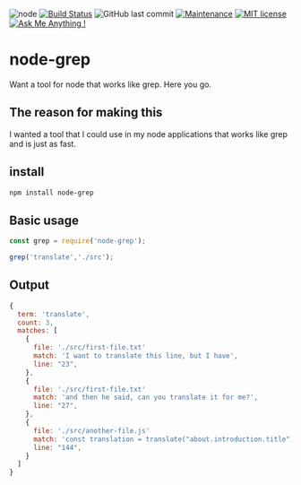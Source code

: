 ![node](https://img.shields.io/node/v/node-grep-tool)
[![Build Status](https://travis-ci.org/Oldenborg/node-grep.svg?branch=master)](https://travis-ci.org/Oldenborg/node-grep)
![GitHub last commit](https://img.shields.io/github/last-commit/oldenborg/node-grep)
[![Maintenance](https://img.shields.io/badge/Maintained%3F-yes-green.svg)](https://github.com/Oldenborg/node-grep/graphs/commit-activity)
[![MIT license](https://img.shields.io/badge/License-MIT-blue.svg)](https://lbesson.mit-license.org/)
[![Ask Me Anything !](https://img.shields.io/badge/Ask%20me-anything-1abc9c.svg)](https://github.com/oldenborg/node-grep/issues/new)

# node-grep
Want a tool for node that works like grep. Here you go.

## The reason for making this
I wanted a tool that I could use in my node applications that works like grep and is just as fast.

## install
```bash
npm install node-grep
```

## Basic usage
```js
const grep = require('node-grep');

grep('translate','./src');
```

## Output
```js
{
  term: 'translate',
  count: 3,
  matches: [
    {
      file: './src/first-file.txt'
      match: 'I want to translate this line, but I have',
      line: "23",
    },
    {
      file: './src/first-file.txt'
      match: 'and then he said, can you translate it for me?',
      line: "27",
    },
    {
      file: './src/another-file.js'
      match: 'const translation = translate("about.introduction.title");',
      line: "144",
    }
  ]
}
```
